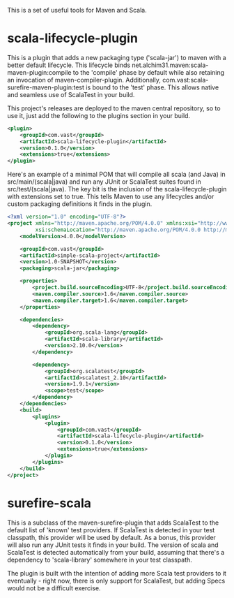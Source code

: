 This is a set of useful tools for Maven and Scala.

# scala-lifecycle-plugin

This is a plugin that adds a new packaging type ('scala-jar') to maven with a better default lifecycle. This lifecycle binds net.alchim31.maven:scala-maven-plugin:compile to the 'compile' phase by default while also retaining an invocation of maven-compiler-plugin. Additionally, com.vast:scala-surefire-maven-plugin:test is bound to the 'test' phase. This allows native and seamless use of ScalaTest in your build.

This project's releases are deployed to the maven central repository, so to use it, just add the following to the plugins section in your build.

````xml
<plugin>
    <groupId>com.vast</groupId>
    <artifactId>scala-lifecycle-plugin</artifactId>
    <version>0.1.0</version>
    <extensions>true</extensions>
</plugin>
````

Here's an example of a minimal POM that will compile all scala (and Java) in src/main/(scala|java) and run any JUnit or ScalaTest suites found in src/test/(scala|java). The key bit is the inclusion of the scala-lifecycle-plugin with extensions set to true. This tells Maven to use any lifecycles and/or custom packaging definitions it finds in the plugin.

````xml
<?xml version="1.0" encoding="UTF-8"?>
<project xmlns="http://maven.apache.org/POM/4.0.0" xmlns:xsi="http://www.w3.org/2001/XMLSchema-instance"
         xsi:schemaLocation="http://maven.apache.org/POM/4.0.0 http://maven.apache.org/xsd/maven-4.0.0.xsd">
    <modelVersion>4.0.0</modelVersion>

    <groupId>com.vast</groupId>
    <artifactId>simple-scala-project</artifactId>
    <version>1.0-SNAPSHOT</version>
    <packaging>scala-jar</packaging>

    <properties>
        <project.build.sourceEncoding>UTF-8</project.build.sourceEncoding>
        <maven.compiler.source>1.6</maven.compiler.source>
        <maven.compiler.target>1.6</maven.compiler.target>
    </properties>

    <dependencies>
        <dependency>
            <groupId>org.scala-lang</groupId>
            <artifactId>scala-library</artifactId>
            <version>2.10.0</version>
        </dependency>

        <dependency>
            <groupId>org.scalatest</groupId>
            <artifactId>scalatest_2.10</artifactId>
            <version>1.9.1</version>
            <scope>test</scope>
        </dependency>
    </dependencies>
	<build>
		<plugins>
		    <plugin>
		        <groupId>com.vast</groupId>
		        <artifactId>scala-lifecycle-plugin</artifactId>
		        <version>0.1.0</version>
		        <extensions>true</extensions>
		    </plugin>
		</plugins>
	</build>
</project>
````



# surefire-scala

This is a subclass of the maven-surefire-plugin that adds ScalaTest to the default list of 'known' test providers. If ScalaTest is detected in your test classpath, this provider will be used by default. As a bonus, this provider will also run any JUnit tests it finds in your build. The version of scala and ScalaTest is detected automatically from your build, assuming that there's a dependency to 'scala-library' somewhere in your test classpath.

The plugin is built with the intention of adding more Scala test providers to it eventually - right now, there is only support for ScalaTest, but adding Specs would not be a difficult exercise.

